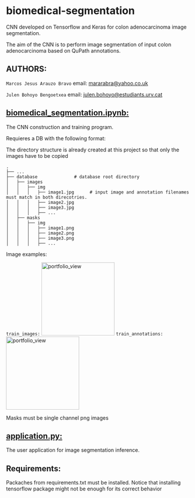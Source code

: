 # biomedical-segmentation
CNN developed on Tensorflow and Keras for colon adenocarcinoma image segmentation.

The aim of the CNN is to perform image segmentation of input colon adenocarcinoma based on QuPath annotations.


## AUTHORS:
```Marcos Jesus Arauzo Bravo``` email: mararabra@yahoo.co.uk

```Julen Bohoyo Bengoetxea``` email: julen.bohoyo@estudiants.urv.cat


## [biomedical_segmentation.ipynb:](https://github.com/julenbhy/biomedical_segmentation/blob/master/tissue_segmentator.ipynb)
The CNN construction and training program.

Requieres a DB with the following format:

The directory structure is already created at this project so that only the images have to be copied

    .
    ├── ...
    ├── database              # database root directory
    │   ├── images
    │   │   ├── img
    │   │   │   ├── image1.jpg      # input image and annotation filenames must match in both direcotries.
    │   │   │   ├── image2.jpg
    │   │   │   ├── image3.jpg
    │   │   │   ├── ...
    │   ├── masks
    │   │   ├── img
    │   │   │   ├── image1.png
    │   │   │   ├── image2.png
    │   │   │   ├── image3.png
    │   │   │   ├── ...

Image examples:

```train_images:```
<img width="200" alt="portfolio_view" src="https://user-images.githubusercontent.com/73544256/125761207-d19726b8-632c-44a1-9711-95b337c81c23.jpg"> 
```train_annotations:```
<img width="200" alt="portfolio_view" src="https://user-images.githubusercontent.com/73544256/125761176-08f5cc38-4ce6-45e7-81f8-d28760b90458.jpg">

Masks must be single channel png images

## [application.py:](https://github.com/julenbhy/biomedical_segmentation/blob/master/application.py)
The user application for image segmentation inference.

## Requirements:
Packaches from requirements.txt must be installed. Notice that installing tensorflow package might not be enough for its correct behavior
